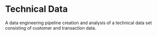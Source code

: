 # Technical Data
A data engineering pipeline creation and analysis of a technical data set consisting of customer and transaction data.
